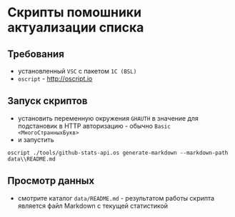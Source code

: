 # Скрипты помошники актуализации списка

## Требования

* установленный `VSC` с пакетом `1C (BSL)`
* `oscript` - http://oscript.io

## Запуск скриптов

* установить переменную окружения `GHAUTH` в значение для подстановик в HTTP авторизацию - обычно `Basic <МногоСтранныхБукв>`
* и запустить

`oscript ./tools/github-stats-api.os generate-markdown --markdown-path data\\README.md`

## Просмотр данных

* смотрите каталог `data/README.md` - результатом работы скрипта является файл Markdown с текущей статистикой
